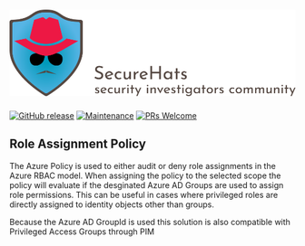![logo](https://github.com/SecureHats/SecureHacks/blob/main/media/securehats-banner.png)
=========
[![GitHub release](https://img.shields.io/github/release/SecureHats/Sentinel-playground.svg?style=flat-square)](https://github.com/SecureHats/SecureHacks/releases)
[![Maintenance](https://img.shields.io/maintenance/yes/2021.svg?style=flat-square)]()
[![PRs Welcome](https://img.shields.io/badge/PRs-welcome-brightgreen.svg?style=flat-square)](http://makeapullrequest.com)

## Role Assignment Policy

The Azure Policy is used to either audit or deny role assignments in the Azure RBAC model.
When assigning the policy to the selected scope the policy will evaluate if the desginated Azure AD Groups are used to assign role permissions.
This can be useful in cases where privileged roles are directly assigned to identity objects other than groups.

Because the Azure AD GroupId is used this solution is also compatible with Privileged Access Groups through PIM

